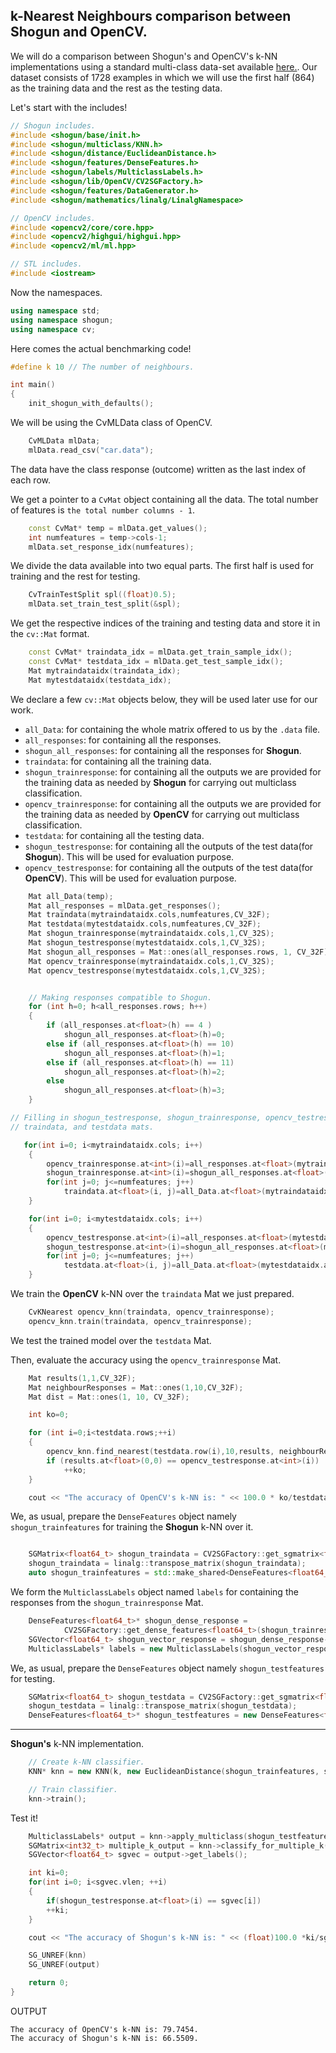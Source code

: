 ## k-Nearest Neighbours comparison between Shogun and OpenCV.

We will do a comparison between Shogun's and OpenCV's k-NN implementations using a standard multi-class data-set available [here.](http://archive.ics.uci.edu/ml/machine-learning-databases/car/car.data). Our dataset consists of 1728 examples in which we will use the first half (864) as the training data and the rest as the testing data.

Let's start with the includes!
```CPP
// Shogun includes.
#include <shogun/base/init.h>
#include <shogun/multiclass/KNN.h>
#include <shogun/distance/EuclideanDistance.h>
#include <shogun/features/DenseFeatures.h>
#include <shogun/labels/MulticlassLabels.h>
#include <shogun/lib/OpenCV/CV2SGFactory.h>
#include <shogun/features/DataGenerator.h>
#include <shogun/mathematics/linalg/LinalgNamespace>

// OpenCV includes.
#include <opencv2/core/core.hpp>
#include <opencv2/highgui/highgui.hpp>
#include <opencv2/ml/ml.hpp>

// STL includes.
#include <iostream>
```

Now the namespaces.
```CPP
using namespace std;
using namespace shogun;
using namespace cv;

```


Here comes the actual benchmarking code!
```CPP
#define k 10 // The number of neighbours.

int main()
{
    init_shogun_with_defaults();
```

We will be using the CvMLData class of OpenCV.
```CPP
    CvMLData mlData;
    mlData.read_csv("car.data");
```

The data have the class response (outcome) written as the last index of each row.

We get a pointer to a ```CvMat``` object containing all the data. The total number of features is ```the total number columns - 1```.

```CPP
    const CvMat* temp = mlData.get_values();
    int numfeatures = temp->cols-1;
    mlData.set_response_idx(numfeatures);
```

We divide the data available into two equal parts. The first half is used for training and the rest for testing.
```CPP
    CvTrainTestSplit spl((float)0.5);
    mlData.set_train_test_split(&spl);
```

We get the respective indices of the training and testing data and store it in the ```cv::Mat``` format.
```CPP
    const CvMat* traindata_idx = mlData.get_train_sample_idx();
    const CvMat* testdata_idx = mlData.get_test_sample_idx();
    Mat mytraindataidx(traindata_idx);
    Mat mytestdataidx(testdata_idx);
```

We declare a few ```cv::Mat``` objects below, they will be used later use for our work.
* ```all_Data```: for containing the whole matrix offered to us by the ```.data``` file.
* ```all_responses```: for containing all the responses.
* ```shogun_all_responses```: for containing all the responses for **Shogun**.
* ```traindata```: for containing all the training data.
* ```shogun_trainresponse```: for containing all the outputs we are provided for the training data as needed by **Shogun** for carrying out multiclass classification.
* ```opencv_trainresponse```: for containing all the outputs we are provided for the training data as needed by **OpenCV** for carrying out multiclass classification.
* ```testdata```: for containing all the testing data.
* ```shogun_testresponse```: for containing all the outputs of the test data(for **Shogun**). This will be used for evaluation purpose.
* ```opencv_testresponse```: for containing all the outputs of the test data(for **OpenCV**). This will be used for evaluation purpose.


```CPP
    Mat all_Data(temp);
    Mat all_responses = mlData.get_responses();
    Mat traindata(mytraindataidx.cols,numfeatures,CV_32F);
    Mat testdata(mytestdataidx.cols,numfeatures,CV_32F);
    Mat shogun_trainresponse(mytraindataidx.cols,1,CV_32S);
    Mat shogun_testresponse(mytestdataidx.cols,1,CV_32S);
    Mat shogun_all_responses = Mat::ones(all_responses.rows, 1, CV_32F);
    Mat opencv_trainresponse(mytraindataidx.cols,1,CV_32S);
    Mat opencv_testresponse(mytestdataidx.cols,1,CV_32S);
```

```CPP

    // Making responses compatible to Shogun.
    for (int h=0; h<all_responses.rows; h++)
    {
        if (all_responses.at<float>(h) == 4 )
            shogun_all_responses.at<float>(h)=0;
        else if (all_responses.at<float>(h) == 10)
            shogun_all_responses.at<float>(h)=1;
        else if (all_responses.at<float>(h) == 11)
            shogun_all_responses.at<float>(h)=2;
        else
            shogun_all_responses.at<float>(h)=3;
    }

```

```CPP
// Filling in shogun_testresponse, shogun_trainresponse, opencv_testresponse, opencv_trainresponse,
// traindata, and testdata mats.

   for(int i=0; i<mytraindataidx.cols; i++)
    {
        opencv_trainresponse.at<int>(i)=all_responses.at<float>(mytraindataidx.at<int>(i));
        shogun_trainresponse.at<int>(i)=shogun_all_responses.at<float>(mytraindataidx.at<int>(i));
        for(int j=0; j<=numfeatures; j++)
            traindata.at<float>(i, j)=all_Data.at<float>(mytraindataidx.at<int>(i), j);
    }

    for(int i=0; i<mytestdataidx.cols; i++)
    {
        opencv_testresponse.at<int>(i)=all_responses.at<float>(mytestdataidx.at<int>(i));
        shogun_testresponse.at<int>(i)=shogun_all_responses.at<float>(mytestdataidx.at<int>(i));
        for(int j=0; j<=numfeatures; j++)
            testdata.at<float>(i, j)=all_Data.at<float>(mytestdataidx.at<int>(i), j);
    }
```

We train the **OpenCV** k-NN over the ```traindata``` Mat we just prepared.
```CPP
    CvKNearest opencv_knn(traindata, opencv_trainresponse);
    opencv_knn.train(traindata, opencv_trainresponse);
```
We test the trained model over the ```testdata``` Mat.

Then, evaluate the accuracy using the ```opencv_trainresponse``` Mat.
```CPP
    Mat results(1,1,CV_32F);
    Mat neighbourResponses = Mat::ones(1,10,CV_32F);
    Mat dist = Mat::ones(1, 10, CV_32F);

    int ko=0;

    for (int i=0;i<testdata.rows;++i)
    {
        opencv_knn.find_nearest(testdata.row(i),10,results, neighbourResponses, dist);
        if (results.at<float>(0,0) == opencv_testresponse.at<int>(i))
            ++ko;
    }

    cout << "The accuracy of OpenCV's k-NN is: " << 100.0 * ko/testdata.rows << endl;
```

We, as usual, prepare the ```DenseFeatures``` object namely ```shogun_trainfeatures``` for training the **Shogun** k-NN over it.
```CPP

    SGMatrix<float64_t> shogun_traindata = CV2SGFactory::get_sgmatrix<float64_t>(traindata);
    shogun_traindata = linalg::transpose_matrix(shogun_traindata);
    auto shogun_trainfeatures = std::make_shared<DenseFeatures<float64_t>>(shogun_traindata);
```

We form the ```MulticlassLabels``` object named ```labels``` for containing the responses from the ```shogun_trainresponse``` Mat.
```CPP
    DenseFeatures<float64_t>* shogun_dense_response =
    		CV2SGFactory::get_dense_features<float64_t>(shogun_trainresponse);
    SGVector<float64_t> shogun_vector_response = shogun_dense_response->get_feature_vector(0);
    MulticlassLabels* labels = new MulticlassLabels(shogun_vector_response);
```

We, as usual, prepare the ```DenseFeatures``` object namely ```shogun_testfeatures``` for testing.
```CPP
    SGMatrix<float64_t> shogun_testdata = CV2SGFactory::get_sgmatrix<float64_t>(testdata);
    shogun_testdata = linalg::transpose_matrix(shogun_testdata);
    DenseFeatures<float64_t>* shogun_testfeatures = new DenseFeatures<float64_t>(shogun_testdata);
```
___
**Shogun's** k-NN implementation.
```CPP
    // Create k-NN classifier.
	KNN* knn = new KNN(k, new EuclideanDistance(shogun_trainfeatures, shogun_trainfeatures), labels);

	// Train classifier.
	knn->train();
```

Test it!
```CPP
    MulticlassLabels* output = knn->apply_multiclass(shogun_testfeatures);
    SGMatrix<int32_t> multiple_k_output = knn->classify_for_multiple_k();
    SGVector<float64_t> sgvec = output->get_labels();

    int ki=0;
    for(int i=0; i<sgvec.vlen; ++i)
    {
        if(shogun_testresponse.at<float>(i) == sgvec[i])
        ++ki;
    }

    cout << "The accuracy of Shogun's k-NN is: " << (float)100.0 *ki/sgvec.vlen << endl;

	SG_UNREF(knn)
	SG_UNREF(output)

    return 0;
}

```
OUTPUT
```
The accuracy of OpenCV's k-NN is: 79.7454.
The accuracy of Shogun's k-NN is: 66.5509.
```
